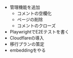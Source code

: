- 管理機能を追加
  - コメントの空欄化
  - ページの削除
  - コメントのクローズ
- PlaywrightでE2Eテストを書く
- Cloudflareの導入
- 移行プランの策定
- embeddingをやる